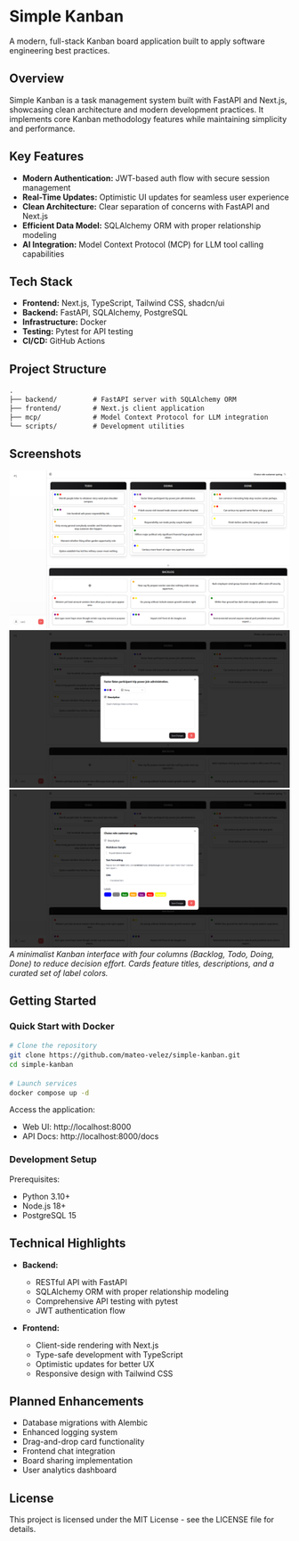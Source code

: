 # Simple Kanban

A modern, full-stack Kanban board application built to apply software engineering best practices.

## Overview

Simple Kanban is a task management system built with FastAPI and Next.js, showcasing clean architecture and modern development practices. It implements core Kanban methodology features while maintaining simplicity and performance.

## Key Features

- **Modern Authentication:** JWT-based auth flow with secure session management
- **Real-Time Updates:** Optimistic UI updates for seamless user experience
- **Clean Architecture:** Clear separation of concerns with FastAPI and Next.js
- **Efficient Data Model:** SQLAlchemy ORM with proper relationship modeling
- **AI Integration:** Model Context Protocol (MCP) for LLM tool calling capabilities

## Tech Stack

- **Frontend:** Next.js, TypeScript, Tailwind CSS, shadcn/ui
- **Backend:** FastAPI, SQLAlchemy, PostgreSQL
- **Infrastructure:** Docker
- **Testing:** Pytest for API testing
- **CI/CD:** GitHub Actions

## Project Structure

```
.
├── backend/         # FastAPI server with SQLAlchemy ORM
├── frontend/        # Next.js client application
├── mcp/             # Model Context Protocol for LLM integration
└── scripts/         # Development utilities
```

## Screenshots

![Kanban Board View](./docs/assets/board.png)
![Kanban Card View](./docs/assets/card.png)
![Kanban Board Details View](./docs/assets/board_dialog.png)
_A minimalist Kanban interface with four columns (Backlog, Todo, Doing, Done) to reduce decision effort. Cards feature titles, descriptions, and a curated set of label colors._

## Getting Started

### Quick Start with Docker

```bash
# Clone the repository
git clone https://github.com/mateo-velez/simple-kanban.git
cd simple-kanban

# Launch services
docker compose up -d
```

Access the application:

- Web UI: http://localhost:8000
- API Docs: http://localhost:8000/docs

### Development Setup

Prerequisites:

- Python 3.10+
- Node.js 18+
- PostgreSQL 15

## Technical Highlights

- **Backend:**

  - RESTful API with FastAPI
  - SQLAlchemy ORM with proper relationship modeling
  - Comprehensive API testing with pytest
  - JWT authentication flow

- **Frontend:**
  - Client-side rendering with Next.js
  - Type-safe development with TypeScript
  - Optimistic updates for better UX
  - Responsive design with Tailwind CSS

## Planned Enhancements

- Database migrations with Alembic
- Enhanced logging system
- Drag-and-drop card functionality
- Frontend chat integration
- Board sharing implementation
- User analytics dashboard

## License

This project is licensed under the MIT License - see the LICENSE file for details.
